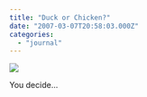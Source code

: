 ```yaml
---
title: "Duck or Chicken?"
date: "2007-03-07T20:58:03.000Z"
categories: 
  - "journal"
---
```


[![](http://farm1.static.flickr.com/174/413954549_c33dca3667.jpg?v=0)](http://www.flickr.com/photos/duanestorey/413954549/)

You decide...
